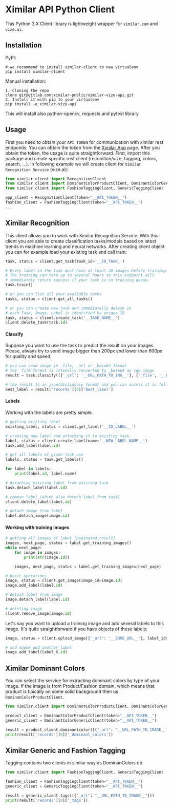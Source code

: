 # Ximilar API Python Client

This Python 3.X Client library is lightweight wrapper for `ximilar.com` and `vize.ai`. 

## Installation

PyPI:

    # we recommend to install ximilar-client to new virtualenv
    pip install ximilar-client

Manual installation:

    1. Cloning the repo
    clone git@gitlab.com:ximilar-public/ximilar-vize-api.git
    2. Install it with pip to your virtualenv
    pip install -e ximilar-vize-api


This will install also python-opencv, requests and pytest library.

##  Usage

First you need to obtain your `API TOKEN` for communication with ximilar rest endpoints. You can obtain the token from the [Ximilar App](https://app.ximilar.com/) page. 
After you obtain the token, the usage is quite straightforward. First, import this package and create specific rest client (reconition/vize, tagging, colors, search, ...).  In following example we will create client for `Ximilar Recognition Service` (vize.ai): 

```python
from ximilar.client import RecognitionClient
from ximilar.client import DominantColorProductClient, DominantColorGenericClient
from ximilar.client import FashionTaggingClient, GenericTaggingClient

app_client = RecognitionClient(token="__API_TOKEN__")
fashion_client = FashionTaggingClient(token="__API_TOKEN__")
...
```


## Ximilar Recognition
This client allows you to work with Ximilar Recognition Service. With this client you are able to create classification tasks/models based on latest trends in machine learning and neural networks.
After creating client object you can for example load your existing task and call train:

```python
task, status = client.get_task(task_id='__ID_TASK_')

# Every label in the task must have at least 20 images before training.
# The training can take up to several hours so this endpoint will 
# immediately return success if your task is in training queue.
task.train() 

# or you can list all your available tasks
tasks, status = client.get_all_tasks()

# or you can create new task and immediatelly delete it
# each Task, Image, Label is identified by unique ID
task, status = client.create_task('__TASK_NAME__')
client.delete_task(task.id)
```

#### Classify

Suppose you want to use the task to predict the result on your images. Please, always try to send image bigger than 200px and lower than 600px for quality and speed:

```python
# you can send image in _file, _url or _base64 format
# the _file format is intenally converted to _base64 as rgb image
result = task.classify([{'_url': '__URL_PATH_TO_IMG__'}, {'_file', '__LOCAL_FILE_PATH__'}, {'_base64': '__BASE64_DATA__'}])

# the result is in json/dictionary format and you can access it in following way:
best_label = result['records'][0]['best_label']
```

#### Labels

Working with the labels are pretty simple.

```python
# getting existing label
existing_label, status = client.get_label('__ID_LABEL__')

# creating new label and attaching it to existing task
label, status = client.create_label(name='__NEW_LABEL_NAME__')
task.add_label(label.id)

# get all labels of given task use
labels, status = task.get_labels()

for label in labels:
    print(label.id, label.name)

# detaching existing label from existing task
task.detach_label(label.id)

# remove label (which also detach label from task)
client.delete_label(label.id)

# detach image from label
label.detach_image(image.id)
```

#### Working with training images

```python
# getting all images of label (paginated result)
images, next_page, status = label.get_training_images()
while next_page:
    for image in images:
        print(str(image.id))

    images, next_page, status = label.get_training_images(next_page)

# basic operations
image, status = client.get_image(image_id=image.id)
image.add_label(label.id)

# detach label from image
image.detach_label(label.id)

# deleting image 
client.remove_image(image.id)
```

Let's say you want to upload a training image and add several labels to this image.
It's quite straightforward if you have objects of these labels:

```python
image, status = client.upload_image({'_url': '__SOME_URL__'}, label_ids=[label.id for label in labels])

# and maybe add another label
image.add_label(label_X.id)
```

## Ximilar Dominant Colors

You can select the service for extracting dominant colors by type of your image. If the image is from Product/Fashion domain, which means that product is tipically on some solid background then us `DominanColorProductClient`.

```python
from ximilar.client import DominantColorProductClient, DominantColorGenericClient

product_client = DominantColorProductClient(token="__API_TOKEN__")
generic_client = DominantColorGenericClient(token="__API_TOKEN__")

result = product_client.dominantcolor([{"_url": "__URL_PATH_TO_IMAGE__"}])
print(result['records'][0]['_dominant_colors'])
```

## Ximilar Generic and Fashion Tagging

Tagging contains two clients in similar way as DominanColors do.

```python
from ximilar.client import FashionTaggingClient, GenericTaggingClient

fashion_client = FashionTaggingClient(token="__API_TOKEN__")
generic_client = GenericTaggingClient(token="__API_TOKEN__")

result = generic_client.tags([{"_url": "__URL_PATH_TO_IMAGE__"}])
print(result['records'][0]['_tags'])
```